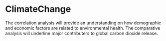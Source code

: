 # ClimateChange
The correlation analysis will provide an understanding on how demographic and economic factors are related to environmental health. The comparative analysis will underline major contributers to global carbon dioxide release.
